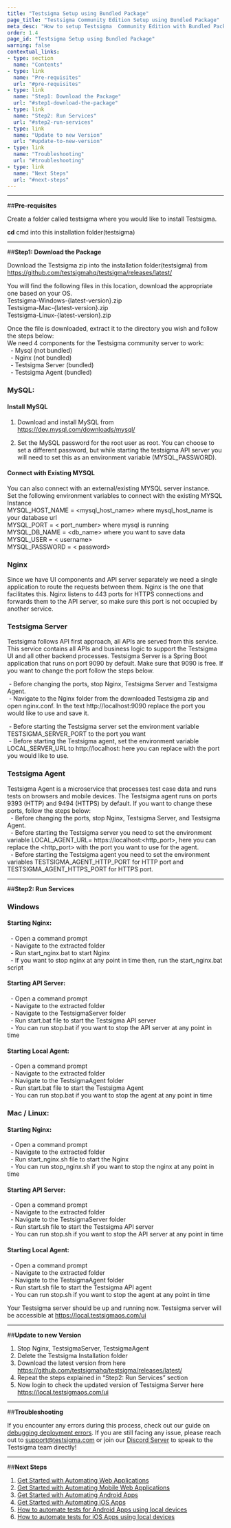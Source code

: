 ```yaml
---
title: "Testsigma Setup using Bundled Package"
page_title: "Testsigma Community Edition Setup using Bundled Package"
meta_desc: "How to setup Testsigma  Community Edition with Bundled Package"
order: 1.4
page_id: "Testsigma Setup using Bundled Package"
warning: false
contextual_links:
- type: section
  name: "Contents"
- type: link
  name: "Pre-requisites"
  url: "#pre-requisites"
- type: link
  name: "Step1: Download the Package"
  url: "#step1-download-the-package"
- type: link
  name: "Step2: Run Services"
  url: "#step2-run-services"
- type: link
  name: "Update to new Version"
  url: "#update-to-new-version"
- type: link
  name: "Troubleshooting"
  url: "#troubleshooting"
- type: link
  name: "Next Steps"
  url: "#next-steps"
---
```



---
##**Pre-requisites**

Create a folder called testsigma where you would like to install Testsigma. 

**cd** cmd into this installation folder(testsigma)

---
##**Step1: Download the Package**

Download the Testsigma zip into the installation folder(testsigma) from https://github.com/testsigmahq/testsigma/releases/latest/

You will find the following files in this location, download the appropriate one based on your OS.<br>
Testsigma-Windows-{latest-version}.zip<br>
Testsigma-Mac-{latest-version}.zip<br>
Testsigma-Linux-{latest-version}.zip<br>

Once the file is downloaded, extract it to the directory you wish and follow the steps below: <br>
We need 4 components for the Testsigma community server to work:<br>
    &nbsp; - Mysql (not bundled)<br>
    &nbsp; - Nginx (not bundled)<br>
    &nbsp; - Testsigma Server (bundled)<br>
    &nbsp; - Testsigma Agent (bundled)<br>

### **MySQL:**

#### **Install MySQL**

 1. Download and install MySQL from https://dev.mysql.com/downloads/mysql/

 2. Set the MySQL password for the root user as root. You can choose to set a different password, but while starting the testsigma API server you will need to set this as an environment variable (MYSQL\_PASSWORD\). 

#### **Connect with Existing MYSQL**

You can also connect with an external/existing MYSQL server instance. <br>
Set the following environment variables to connect with the existing MYSQL Instance <br>
MYSQL\_HOST\_NAME = <mysql\_host\_name> where mysql\_host\_name is your database url<br>
MYSQL\_PORT = < port\_number> where mysql is running<br>
MYSQL\_DB\_NAME = <db\_name> where you want to save data<br>
MYSQL\_USER = < username><br>
MYSQL\_PASSWORD = < password><br>

### **Nginx**

Since we have UI components and API server separately we need a single application to route the requests between them. Nginx is the one that facilitates this. Nginx listens to 443 ports for HTTPS connections and forwards them to the API server, so make sure this port is not occupied by another service.

### **Testsigma Server**

Testsigma follows API first approach, all APIs are served from this service. This service contains all APIs and business logic to support the Testsigma UI and all other backend processes. Testsigma Server is a Spring Boot application that runs on port 9090 by default. Make sure that 9090 is free. If you want to change the port follow the steps below.  <br>
   
  &nbsp;- Before changing the ports, stop Nginx, Testsigma Server and Testsigma Agent.<br>
  &nbsp;- Navigate to the Nginx folder from the downloaded Testsigma zip and open nginx.conf. In the text http://localhost:9090 replace the port you would like to use and save it.<br>

  &nbsp;- Before starting the Testsigma server set the environment variable TESTSIGMA\_SERVER\_PORT to the port you want<br>
  &nbsp;- Before starting the Testsigma agent, set the environment variable LOCAL\_SERVER\_URL to http://localhost:<port> here you can replace <port> with the port you would like to use.<br>
   

### **Testsigma Agent**

Testsigma Agent is a microservice that processes test case data and runs tests on browsers and mobile devices. The Testsigma agent runs on ports 9393 (HTTP) and 9494 (HTTPS) by default. If you want to change these ports, follow the steps below: <br>
   &nbsp; - Before changing the ports, stop Nginx, Testsigma Server, and Testsigma Agent.<br>
   &nbsp; - Before starting the Testsigma server you need to set the environment variable LOCAL\_AGENT\_URL= https://localhost:<http\_port>, here you can replace the <http\_port> with the port you want to use for the agent.<br>
   &nbsp; - Before starting the Testsigma agent you need to set the environment variables TESTSIGMA\_AGENT\_HTTP\_PORT for HTTP port and TESTSIGMA\_AGENT\_HTTPS\_PORT for HTTPS port.<br>

---
##**Step2: Run Services**
### **Windows**
#### **Starting Nginx:**<br>
   &nbsp; - Open a command prompt<br>
   &nbsp; - Navigate to the extracted folder<br>
   &nbsp; - Run start\_nginx.bat to start Nginx<br>
   &nbsp; - If you want to stop nginx at any point   in time then, run the  start\_nginx.bat script <br>

#### **Starting API Server:**<br>
   &nbsp; - Open a command prompt<br>
   &nbsp; - Navigate to the extracted folder<br>
   &nbsp; - Navigate to the TestsigmaServer folder<br>
   &nbsp; - Run start.bat file to start the Testsigma API server<br>
   &nbsp; - You can run stop.bat if you want to stop the API server at any point in time<br>

#### **Starting Local Agent:**<br>
   &nbsp; - Open a command prompt<br>
   &nbsp; - Navigate to the extracted folder<br>
   &nbsp; - Navigate to the TestsigmaAgent folder<br>
   &nbsp; - Run start.bat file to start the Testsigma Agent<br>
   &nbsp; - You can run stop.bat if you want to stop the agent at any point in time<br>

### **Mac / Linux:**
#### **Starting Nginx:**<br>
   &nbsp; - Open a command prompt<br>
   &nbsp; - Navigate to the extracted folder<br>
   &nbsp; - Run start\_nginx.sh file to start the Nginx<br>
   &nbsp; - You can run stop\_nginx.sh if you want to stop the nginx at any point in time<br>

#### **Starting API Server:**<br>
   &nbsp; - Open a command prompt<br>
   &nbsp; - Navigate to the extracted folder<br>
   &nbsp; - Navigate to the TestsigmaServer folder<br>
   &nbsp; - Run start.sh file to start the Testsigma API server<br>
   &nbsp; - You can run stop.sh if you want to stop the API server at any point in time<br>


#### **Starting Local Agent:**<br>
   &nbsp; - Open a command prompt<br>
   &nbsp; - Navigate to the extracted folder<br>
   &nbsp; - Navigate to the TestsigmaAgent folder<br>
   &nbsp; - Run start.sh file to start the Testsigma API agent<br>
   &nbsp; - You can run stop.sh if you want to stop the agent at any point in time<br>

Your Testsigma server should be up and running now. Testsigma server will be accessible at https://local.testsigmaos.com/ui

---
##**Update to new Version**

 1. Stop Nginx, TestsigmaServer, TestsigmaAgent
 2. Delete the Testsigma Installation folder 
 3. Download the latest version from here https://github.com/testsigmahq/testsigma/releases/latest/
 4. Repeat the steps explained in “Step2: Run Services” section
 5. Now login to check the updated version of Testsigma Server here  https://local.testsigmaos.com/ui

---
##**Troubleshooting**

 If you encounter any errors during this process, check out our guide on [debugging deployment errors](https://testsigma.com/docs/troubleshooting/setup/server-docker-deployment-errors/). If you are still facing any issue, please reach out to [support@testsigma.com](mailto:support@testsigma.com) or join our [Discord Server](https://discord.com/invite/5caWS7R6QX) to speak to the Testsigma team directly!

---
##**Next Steps**

1. [Get Started with Automating Web Applications](https://testsigma.com/tutorials/getting-started/automate-web-applications/)
2. [Get Started with Automating Mobile Web Applications](https://testsigma.com/tutorials/getting-started/automate-mobile-web-applications/)
3. [Get Started with Automating Android Apps](https://testsigma.com/tutorials/getting-started/automate-android-applications/)
4. [Get Started with Automating iOS Apps](https://testsigma.com/tutorials/getting-started/automate-ios-applications/)
5. [How to automate tests for Android Apps using local devices](https://testsigma.com/tutorials/test-cases/android-apps/build-tests-using-local-devices/)
6. [How to automate tests for iOS Apps using local devices](https://testsigma.com/tutorials/test-cases/ios-apps/build-tests-using-local-devices/)
